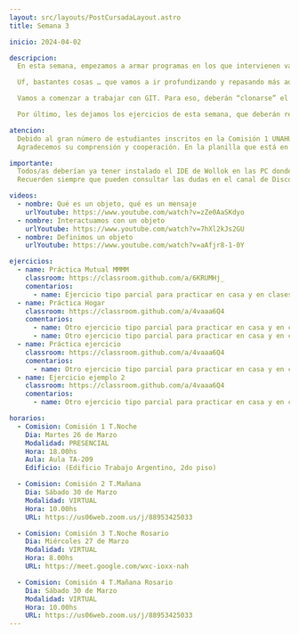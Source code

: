 ```yaml
---
layout: src/layouts/PostCursadaLayout.astro
title: Semana 3

inicio: 2024-04-02

descripcion:
  En esta semana, empezamos a armar programas en los que intervienen varios objetos, y estudiar cómo pueden relacionarse entre ellos. En particular, vamos a ver qué es el polimorfismo en objetos, y a empezar a hablar de las ventajas que nos da para construir programas. Relacionado con esto, también vamos a hablar de cómo se refleja la idea de contrato en la programación con objetos.

  Uf, bastantes cosas … que vamos a ir profundizando y repasando más adelante, el objetivo de esta semana es introducir algunas ideas que vamos a desarrollar durante todo el curso. También les dejamos algunos videos de cursadas anteriores que tocan los mismos temas que vamos a ver durante las clases.

  Vamos a comenzar a trabajar con GIT. Para eso, deberán “clonarse” el repositorio aceptando la asignación que figura más abajo como GIT - Presentación Personal. Si aún no estás registrado en github, en el momento que intentes aceptar la asignación se te indicará como registrarte. Es muy importante que tomes nota del usuario con el que te vas a registrar, el email y la contraseña. Luego veremos que también será necesario generar un token para utilizar GIT en tu PC o en las PCs de la Universidad.

  Por último, les dejamos los ejercicios de esta semana, que deberán realizar en el IDE de Wollok aceptando la asignación, y luego clonándose el repositorio en sus PCs. Lo resuelven en Wollok, y luego suben la solución realizando el push. Les dejamos un video corto explicando el procedimiento.

atencion:
  Debido al gran número de estudiantes inscritos en la Comisión 1 UNAHUR turno noche, hemos decidido dividirla en dos grupos para asegurar una experiencia educativa más efectiva y personalizada. Esta medida permitirá que, al menos cada 15 días los martes, puedan asistir a clases PRESENCIALES en los laboratorios de la universidad, contribuyendo significativamente a su aprendizaje práctico y desarrollo de las habilidades; irán alternando entre virtual y presencial (NO es optativa la modalidad).
  Agradecemos su comprensión y cooperación. En la planilla que está en el link de Seguimiento (esquina superior derecha de esta página) encontrarán el detalle. Cualquier duda nos pueden escribir en Discord.

importante:
  Todos/as deberían ya tener instalado el IDE de Wollok en las PC donde van a realizar las prácticas. Las instrucciones las verán linkeadas en la página de la materia, pestaña Material, sección Wollok, los videos sobre como instalarlo en Windows y en Linux.
  Recuerden siempre que pueden consultar las dudas en el canal de Discord de la materia.

videos:
  - nombre: Qué es un objeto, qué es un mensaje
    urlYoutube: https://www.youtube.com/watch?v=zZe0AaSKdyo
  - nombre: Interactuamos con un objeto
    urlYoutube: https://www.youtube.com/watch?v=7hXl2kJs2GU
  - nombre: Definimos un objeto
    urlYoutube: https://www.youtube.com/watch?v=aAfjr8-1-0Y

ejercicios:
  - name: Práctica Mutual MMMM
    classroom: https://classroom.github.com/a/6KRUMHj_
    comentarios:
      - name: Ejercicio tipo parcial para practicar en casa y en clases.
  - name: Práctica Hogar
    classroom: https://classroom.github.com/a/4vaaa6Q4
    comentarios:
      - name: Otro ejercicio tipo parcial para practicar en casa y en clases.
      - name: Otro ejercicio tipo parcial para practicar en casa y en clases.
  - name: Práctica ejercicio
    classroom: https://classroom.github.com/a/4vaaa6Q4
    comentarios:
      - name: Otro ejercicio tipo parcial para practicar en casa y en clases.
  - name: Ejercicio ejemplo 2
    classroom: https://classroom.github.com/a/4vaaa6Q4
    comentarios:
      - name: Otro ejercicio tipo parcial para practicar en casa y en clases.

horarios:
  - Comision: Comisión 1 T.Noche
    Dia: Martes 26 de Marzo
    Modalidad: PRESENCIAL
    Hora: 18.00hs
    Aula: Aula TA-209
    Edificio: (Edificio Trabajo Argentino, 2do piso)

  - Comision: Comisión 2 T.Mañana
    Dia: Sábado 30 de Marzo
    Modalidad: VIRTUAL
    Hora: 10.00hs
    URL: https://us06web.zoom.us/j/88953425033

  - Comision: Comisión 3 T.Noche Rosario
    Dia: Miércoles 27 de Marzo
    Modalidad: VIRTUAL
    Hora: 8.00hs
    URL: https://meet.google.com/wxc-ioxx-nah

  - Comision: Comisión 4 T.Mañana Rosario
    Dia: Sábado 30 de Marzo
    Modalidad: VIRTUAL
    Hora: 10.00hs
    URL: https://us06web.zoom.us/j/88953425033
---
```

